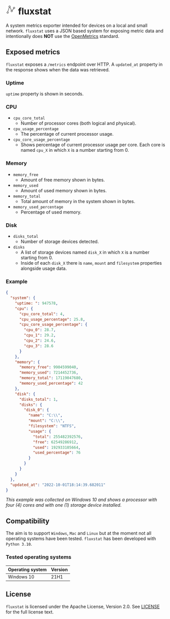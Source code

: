 # ![alt text](assets/icon.png  "fluxstat logo") fluxstat
A system metrics exporter intended for devices on a local and small network. `fluxstat` uses a JSON based system for exposing metric data and intentionally does **NOT** use the [OpenMetrics](https://openmetrics.io/) standard.

## Exposed metrics
`fluxstat` exposes a `/metrics` endpoint over HTTP.
A `updated_at` property in the response shows when the data was retrieved.

### Uptime
`uptime` property is shown in seconds.

### CPU
* `cpu_core_total`
  * Number of processor cores (both logical and physical).
* `cpu_usage_percentage`
  * The percentage of current processor usage.
* `cpu_core_usage_percentage`
  * Shows percentage of current processor usage per core. Each core is named `cpu_X` in which `X` is a number starting from 0.

### Memory
* `memory_free`
  * Amount of free memory shown in bytes.
* `memory_used`
  * Amount of used memory shown in bytes.
* `memory_total`
  * Total amount of memory in the system shown in bytes.
* `memory_used_percentage`
  * Percentage of used memory.

### Disk
* `disks_total`
  * Number of storage devices detected.
* `disks`
  * A list of storage devices named `disk_X` in which `X` is a number starting from 0.
  * Inside of each `disk_X` there is `name`, `mount` and `filesystem` properties alongside usage data.

### Example
```json
{
  "system": {
    "uptime: ": 947578,
    "cpu": {
      "cpu_core_total": 4,
      "cpu_usage_percentage": 25.8,
      "cpu_core_usage_percentage": {
        "cpu_0": 28.7,
        "cpu_1": 29.2,
        "cpu_2": 24.6,
        "cpu_3": 28.6
      }
    },
    "memory": {
      "memory_free": 9904599040,
      "memory_used": 7214452736,
      "memory_total": 17119047680,
      "memory_used_percentage": 42
    },
    "disk": {
      "disks_total": 1,
      "disks": {
        "disk_0": {
          "name": "C:\\",
          "mount": "C:\\",
          "filesystem": "NTFS",
          "usage": {
            "total": 255482392576,
            "free": 62549286912,
            "used": 192933105664,
            "used_percentage": 76
          }
        }
      }
    }
  },
  "updated_at": "2022-10-01T18:14:39.682011"
}
```
*This example was collected on Windows 10 and shows a processor with four (4) cores and with one (1) storage device installed.*

## Compatibility
The aim is to support `Windows`, `Mac` and `Linux` but at the moment not all operating systems have been tested. 
`fluxstat` has been developed with `Python 3.10`.


### Tested operating systems 
| Operating system | Version | 
| -----------------|:--------|
| Windows 10       | 21H1    |


## License
`fluxstat` is licensed under the Apache License, Version 2.0. See [LICENSE](LICENSE) for the full license text.